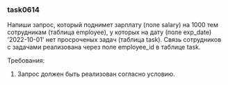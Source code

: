 
### task0614

Напиши запрос, который поднимет зарплату (поле salary) на 1000 тем сотрудникам (таблица employee), у которых
на дату (поле exp_date) &#39;2022-10-01&#39; нет просроченых задач (таблица task). Связь сотрудников с задачами реализована
через поле employee_id в таблице task.


Требования:
1.	Запрос должен быть реализован согласно условию.


